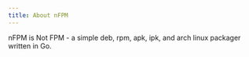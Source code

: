 ```yaml
---
title: About nFPM
---
```


nFPM is Not FPM - a simple deb, rpm, apk, ipk, and arch linux packager written
in Go.
